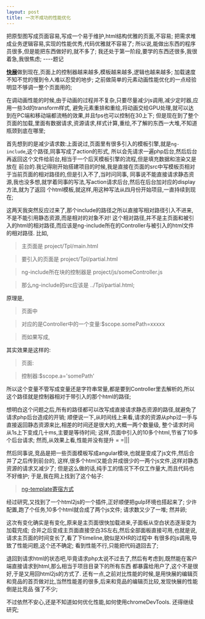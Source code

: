 ```yaml
---
layout: post
title: 一次不成功的性能优化
---
```


把原型图写成页面容易,写成一个易于维护,html结构优雅的页面,不容易;
把需求堆成业务逻辑容易,实现的性能优秀,代码优雅就不容易了;
所以说,能做出东西的程序员很多,但是能把东西做好的,就不多了;
我还处于第一阶段,要学的东西还很多,我很着急,我很焦虑;    ----题记

<a href="http://kz.xingdongliu.com/" target="_blank">**快展**</a>做到现在,页面上的控制器越来越多,模板越来越多,逻辑也越来越多;
加载速度不知不觉的慢到令人难以忍受的地步;
之前做简单的元素动画性能优化的一点经验明显不够调一整个页面用的;

在调动画性能的时候,由于动画的过程并不复杂,只要尽量减少js调用,减少定时器,应用一些3d的transform样式,
避免元素重排和重绘,将动画交给GPU处理,就可以达到在PC端和移动端都流畅的效果,并且fps也可以控制在30上下;
但是现在到了整个页面的加载,里面有数据请求,资源请求,样式计算,重绘,不了解的东西一大堆,不知道瓶颈到底在哪里;

首先想到的是减少请求数:上面说过,页面里有很多引入的模板引擎,就是`ng-include`,这个路径,同事写成了action的形式,
所以会先请求一遍php后台,然后后台再返回这个文件给前台,相当于一个后天模板引擎的流程,但是填充数据和渲染又是放在
前台的.我记得刚开始搭建项目的时候,我是直接在页面的src中写模板页相对于当前页面的相对路径的,但是引入不了,当时问同事,
同事说不能直接请求静态资源,我也没多想,就学着同事的写法,写action请求后台,然后在后台加对应的display方法,就为了返回
个html模板,就这样,用这种写法从四月份开始项目,一直持续到现在;

这两天我突然反应过来了,那个include的路径之所以直接写相对路径引入不进来,不是不能引用静态资源,而是相对的对象不对!
这个相对路径,并不是主页面和被引入的html的相对路径,而应该是ng-include所在的Controller与被引入的html文件的相对路径.
比如,

> 主页面是 project/Tpl/main.html

> 要引入的页面是 project/Tpl/partial.html

> ng-include所在块的控制器是 project/js/someController.js

> 那么ng-include的src应该是 ../Tpl/partial.html;

原理是,

> 页面中<ng-include src="somePath"></ng-include>

> 对应的是Controller中的一个变量:$scope.somePath=xxxxx

> 而如果写成<ng-include src="'somePath'"></ng-include>,

其实效果是这样的:

> 页面:<ng-include src="a"></ng-include>

> 控制器:$scope.a='somePath'

所以这个变量不管写成变量还是字符串常量,都是要到Controller里去解析的,所以这个路径就是控制器相对于带引入的那个html的路径;

想明白这个问题之后,所有的路径都可以改写成直接请求静态资源的路径,就避免了请求php后台造成的开销;
顺便说一下,从时间线上来看,请求的资源从php过一手与直接返回静态资源来比,相差的时间还是很大的,大概一两个数量级,
整个请求时间从1s上下变成几十ms,主要是等待时间;
这样,页面中引入的10多个html,节省了10多个后台请求;
然而,从效果上看,性能并没有提升 = =|||

然后同事说,竞品是把一些页面模板写成angular模块,也就是变成了js文件,然后合并了之后传到前台的,
这样,很多个html又能合并成很少的一两个js文件,这样对静态资源的请求又减少了;
但是这么做的话,纯手工的情况下不仅工作量大,而且代码也不好维护;
于是,我在网上找到了这个帖子:

> <a href="http://www.cnblogs.com/whitewolf/p/3601990.html" target="_blank">ng-template寄宿方式</a>

经过研究,又找到了一个html2js的一个插件,正好顺便把gulp环境也搭起来了;
少许配置,跑了个任务,10多个html就合成了两个js文件;
请求数又少了一堆;
然并卵;

这次有变化确实是有变化,原来是主页面很快加载进来,子面板从空白状态逐渐变为加载完成;
合并之后变成主页面直接空白3S左右,然后全部面板直接可用,也就是说,请求主页面的时间变长了,看了下timeline,貌似是XHR的过程中
有很多的js调用,导致了性能问题,这个还不确定;
看到性能不行,只能把代码退回去了;

退回到请求html的状态吧,毕竟请求php太说不过去了,然后有考虑到,既然能在客户端直接请求到html,那么相当于项目目录下的所有东西
都暴露给用户了,这个不是很好,于是又用回html2js的方式了.
还有一点,之前对比性能的时候,是用快展的编辑页和竞品的首页做对比,当然性能差的很多,后来和竞品的编辑页比较,发现快展的性能倒是比竞品
强了不少;

不过依然不安心,还是不知道如何优化性能,如何使用chromeDevTools.
还得继续研究;
